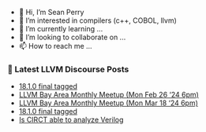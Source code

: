 - 👋 Hi, I’m Sean Perry
- 👀 I’m interested in compilers (c++, COBOL, llvm)
- 🌱 I’m currently learning ...
- 💞️ I’m looking to collaborate on ...
- 📫 How to reach me ...

<!---
s66perry/s66perry is a ✨ special ✨ repository because its `README.md` (this file) appears on your GitHub profile.
You can click the Preview link to take a look at your changes.
--->
### 📕 Latest LLVM Discourse Posts

<!-- DISCOURSE-LLVM:START -->
- [18.1.0 final tagged](https://discourse.llvm.org/t/18-1-0-final-tagged/77430#post_5)
- [LLVM Bay Area Monthly Meetup &lpar;Mon Feb 26 ‘24 6pm&rpar;](https://discourse.llvm.org/t/llvm-bay-area-monthly-meetup-mon-feb-26-24-6pm/77021#post_5)
- [LLVM Bay Area Monthly Meetup &lpar;Mon Mar 18 ‘24 6pm&rpar;](https://discourse.llvm.org/t/llvm-bay-area-monthly-meetup-mon-mar-18-24-6pm/77461#post_1)
- [18.1.0 final tagged](https://discourse.llvm.org/t/18-1-0-final-tagged/77430#post_4)
- [Is CIRCT able to analyze Verilog](https://discourse.llvm.org/t/is-circt-able-to-analyze-verilog/66281?page=4#post_78)
<!-- DISCOURSE-LLVM:END -->
